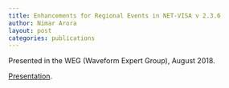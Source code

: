 ```yaml
---
title: Enhancements for Regional Events in NET-VISA v 2.3.6
author: Nimar Arora
layout: post
categories: publications
---
```


Presented in the WEG (Waveform Expert Group), August 2018.

[Presentation](Arora_WEG_Aug_2018.pdf).
